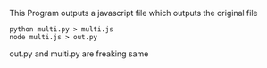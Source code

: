 This Program outputs a javascript file which outputs the original file

```
python multi.py > multi.js
node multi.js > out.py
```

out.py and multi.py are freaking same
